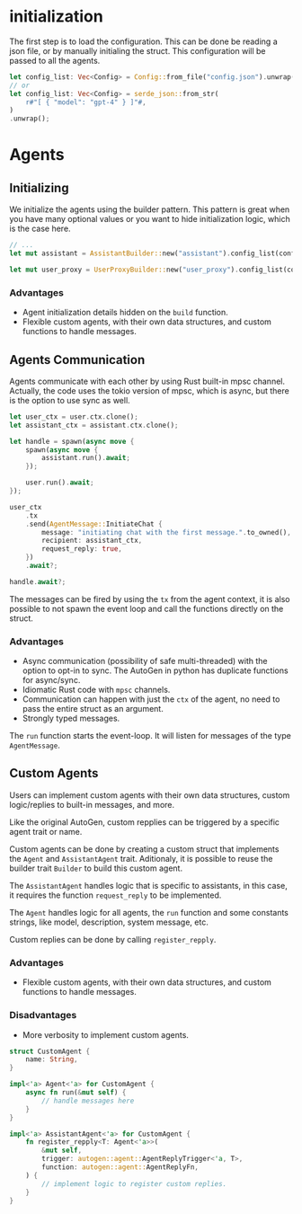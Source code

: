 # initialization

The first step is to load the configuration. This can be done be reading a json file, or by manually initialing the struct. This configuration will be passed to all the agents.

```rs
let config_list: Vec<Config> = Config::from_file("config.json").unwrap();
// or
let config_list: Vec<Config> = serde_json::from_str(
    r#"[ { "model": "gpt-4" } ]"#,
)
.unwrap();
```

# Agents
## Initializing
We initialize the agents using the builder pattern. This pattern is great when you have many optional values or you want to hide initialization logic, which is the case here.

```rs
// ...
let mut assistant = AssistantBuilder::new("assistant").config_list(config.clone()).build();

let mut user_proxy = UserProxyBuilder::new("user_proxy").config_list(config).build();
```

### Advantages
- Agent initialization details hidden on the `build` function.
- Flexible custom agents, with their own data structures, and custom functions to handle messages.

## Agents Communication

Agents communicate with each other by using Rust built-in mpsc channel. Actually, the code uses the tokio version of mpsc, which is async, but there is the option to use sync as well.

```rs
let user_ctx = user.ctx.clone();
let assistant_ctx = assistant.ctx.clone();

let handle = spawn(async move {
    spawn(async move {
        assistant.run().await;
    });

    user.run().await;
});

user_ctx
    .tx
    .send(AgentMessage::InitiateChat {
        message: "initiating chat with the first message.".to_owned(),
        recipient: assistant_ctx,
        request_reply: true,
    })
    .await?;

handle.await?;
```

The messages can be fired by using the `tx` from the agent context, it is also possible to not spawn the event loop and call the functions directly on the struct.

### Advantages
- Async communication (possibility of safe multi-threaded) with the option to opt-in to sync. The AutoGen in python has duplicate functions for async/sync.
- Idiomatic Rust code with `mpsc` channels.
- Communication can happen with just the `ctx` of the agent, no need to pass the entire struct as an argument.
- Strongly typed messages.

The `run` function starts the event-loop. It will listen for messages of the type `AgentMessage`.

## Custom Agents
Users can implement custom agents with their own data structures, custom logic/replies to built-in messages, and more.

Like the original AutoGen, custom repplies can be triggered by a specific agent trait or name.

Custom agents can be done by creating a custom struct that implements the `Agent` and `AssistantAgent` trait. Aditionaly, it is possible to reuse the builder trait `Builder` to build this custom agent.

The `AssistantAgent` handles logic that is specific to assistants, in this case, it requires the function `request_reply` to be implemented.

The `Agent` handles logic for all agents, the `run` function and some constants strings, like model, description, system message, etc.

Custom replies can be done by calling `register_repply`.

### Advantages
- Flexible custom agents, with their own data structures, and custom functions to handle messages.

### Disadvantages
- More verbosity to implement custom agents.

```rs
struct CustomAgent {
    name: String,
}

impl<'a> Agent<'a> for CustomAgent {
    async fn run(&mut self) {
        // handle messages here
    }
}

impl<'a> AssistantAgent<'a> for CustomAgent {
    fn register_repply<T: Agent<'a>>(
        &mut self,
        trigger: autogen::agent::AgentReplyTrigger<'a, T>,
        function: autogen::agent::AgentReplyFn,
    ) {
        // implement logic to register custom replies.
    }
}
```
